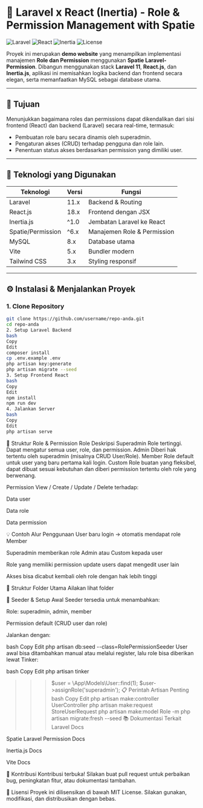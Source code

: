 # 🔐 Laravel x React (Inertia) - Role & Permission Management with Spatie

![Laravel](https://img.shields.io/badge/Laravel-11-red?logo=laravel)
![React](https://img.shields.io/badge/React-18-blue?logo=react)
![Inertia](https://img.shields.io/badge/Inertia.js-integrated-lightgrey?logo=inertia)
![License](https://img.shields.io/badge/License-MIT-green)

Proyek ini merupakan **demo website** yang menampilkan implementasi manajemen **Role dan Permission** menggunakan **Spatie Laravel-Permission**. Dibangun menggunakan stack **Laravel 11**, **React.js**, dan **Inertia.js**, aplikasi ini memisahkan logika backend dan frontend secara elegan, serta memanfaatkan MySQL sebagai database utama.

---

## 📌 Tujuan

Menunjukkan bagaimana roles dan permissions dapat dikendalikan dari sisi frontend (React) dan backend (Laravel) secara real-time, termasuk:

- Pembuatan role baru secara dinamis oleh superadmin.
- Pengaturan akses (CRUD) terhadap pengguna dan role lain.
- Penentuan status akses berdasarkan permission yang dimiliki user.

---

## 🧰 Teknologi yang Digunakan

| Teknologi        | Versi       | Fungsi                                 |
|------------------|-------------|----------------------------------------|
| Laravel          | 11.x        | Backend & Routing                      |
| React.js         | 18.x        | Frontend dengan JSX                    |
| Inertia.js       | ^1.0        | Jembatan Laravel ke React              |
| Spatie/Permission| ^6.x        | Manajemen Role & Permission            |
| MySQL            | 8.x         | Database utama                         |
| Vite             | 5.x         | Bundler modern                         |
| Tailwind CSS     | 3.x         | Styling responsif                      |

---

## ⚙️ Instalasi & Menjalankan Proyek

### 1. Clone Repository
```bash
git clone https://github.com/username/repo-anda.git
cd repo-anda
2. Setup Laravel Backend
bash
Copy
Edit
composer install
cp .env.example .env
php artisan key:generate
php artisan migrate --seed
3. Setup Frontend React
bash
Copy
Edit
npm install
npm run dev
4. Jalankan Server
bash
Copy
Edit
php artisan serve

```
🧾 Struktur Role & Permission
Role	Deskripsi
Superadmin	Role tertinggi. Dapat mengatur semua user, role, dan permission.
Admin	Diberi hak tertentu oleh superadmin (misalnya CRUD User/Role).
Member	Role default untuk user yang baru pertama kali login.
Custom	Role buatan yang fleksibel, dapat dibuat sesuai kebutuhan dan diberi permission tertentu oleh role yang berwenang.

Permission
View / Create / Update / Delete terhadap:

Data user

Data role

Data permission

💡 Contoh Alur Penggunaan
User baru login → otomatis mendapat role Member

Superadmin memberikan role Admin atau Custom kepada user

Role yang memiliki permission update users dapat mengedit user lain

Akses bisa dicabut kembali oleh role dengan hak lebih tinggi

🧩 Struktur Folder Utama
 Ailakan lihat folder

🧪 Seeder & Setup Awal
Seeder tersedia untuk menambahkan:

Role: superadmin, admin, member

Permission default (CRUD user dan role)

Jalankan dengan:

bash
Copy
Edit
php artisan db:seed --class=RolePermissionSeeder
User awal bisa ditambahkan manual atau melalui register, lalu role bisa diberikan lewat Tinker:

bash
Copy
Edit
php artisan tinker

>>> $user = \App\Models\User::find(1);
>>> $user->assignRole('superadmin');
📋 Perintah Artisan Penting
bash
Copy
Edit
php artisan make:controller UserController
php artisan make:request StoreUserRequest
php artisan make:model Role -m
php artisan migrate:fresh --seed
📚 Dokumentasi Terkait
Laravel Docs

Spatie Laravel Permission Docs

Inertia.js Docs

Vite Docs

🤝 Kontribusi
Kontribusi terbuka! Silakan buat pull request untuk perbaikan bug, peningkatan fitur, atau dokumentasi tambahan.

📝 Lisensi
Proyek ini dilisensikan di bawah MIT License. Silakan gunakan, modifikasi, dan distribusikan dengan bebas.
